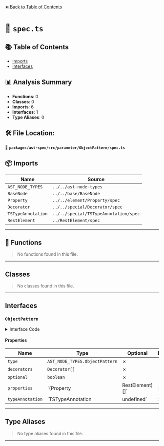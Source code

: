 [⬅️ Back to Table of Contents](../../../../../index.md)

# 📄 `spec.ts`

## 📚 Table of Contents

- [Imports](#imports)
- [Interfaces](#interfaces)

## 📊 Analysis Summary

- **Functions**: 0
- **Classes**: 0
- **Imports**: 6
- **Interfaces**: 1
- **Type Aliases**: 0

## 🛠️ File Location:
📂 **`packages/ast-spec/src/parameter/ObjectPattern/spec.ts`**

## 📦 Imports

| Name | Source |
|------|--------|
| `AST_NODE_TYPES` | `../../ast-node-types` |
| `BaseNode` | `../../base/BaseNode` |
| `Property` | `../../element/Property/spec` |
| `Decorator` | `../../special/Decorator/spec` |
| `TSTypeAnnotation` | `../../special/TSTypeAnnotation/spec` |
| `RestElement` | `../RestElement/spec` |


---

## 🔧 Functions

> No functions found in this file.


---

## Classes

> No classes found in this file.


---

## Interfaces

### `ObjectPattern`

<details><summary>Interface Code</summary>

```ts
export interface ObjectPattern extends BaseNode {
  type: AST_NODE_TYPES.ObjectPattern;
  decorators: Decorator[];
  optional: boolean;
  properties: (Property | RestElement)[];
  typeAnnotation: TSTypeAnnotation | undefined;
}
```
</details>

#### Properties

| Name | Type | Optional | Description |
|------|------|----------|-------------|
| `type` | `AST_NODE_TYPES.ObjectPattern` | ✗ |  |
| `decorators` | `Decorator[]` | ✗ |  |
| `optional` | `boolean` | ✗ |  |
| `properties` | `(Property | RestElement)[]` | ✗ |  |
| `typeAnnotation` | `TSTypeAnnotation | undefined` | ✗ |  |


---

## Type Aliases

> No type aliases found in this file.


---